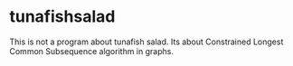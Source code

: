 tunafishsalad
=============

This is not a program about tunafish salad. Its about Constrained Longest Common Subsequence algorithm in graphs.
